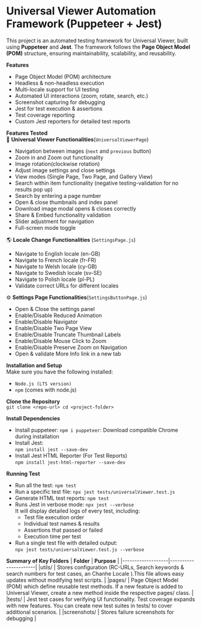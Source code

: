 # Universal Viewer Automation Framework (Puppeteer + Jest)
This project is an automated testing framework for Universal Viewer, built using **Puppeteer** and **Jest**. The framework follows the **Page Object Model (POM)** structure, ensuring maintainability, scalability, and reusability.

**Features**
  * Page Object Model (POM) architecture
  * Headless & non-headless execution
  * Multi-locale support for UI testing
  * Automated UI interactions (zoom, rotate, search, etc.)
  * Screenshot capturing for debugging
  * Jest for test execution & assertions
  * Test coverage reporting
  * Custom Jest reporters for detailed test reports

  **Features Tested**  
    📌 **Universal Viewer Functionalities**(`UniversalViewerPage`)    
  * Navigation between images (`next` and `previous` button)    
  * Zoom in and Zoom out functionality   
  * Image rotation(clockwise rotation)   
  * Adjust image settings and close settings    
  * View modes (Single Page, Two Page, and Gallery View)    
  * Search within item functionality (negative testing-validation for no results pop up)    
  * Search by entering a page number    
  * Open & close thumbnails and index panel    
  * Download image modal opens & closes correctly    
  * Share & Embed functionality validation   
  * Slider adjustment for navigation    
  * Full-screen mode toggle

  🌎 **Locale Change    Functionalities** (`SettingsPage.js`)    
  * Navigate to English locale (en-GB)    
  * Navigate to French locale (fr-FR)    
  * Navigate to Welsh locale (cy-GB)    
  * Navigate to Swedish locale (sv-SE)    
  * Navigate to Polish locale (pl-PL)    
  * Validate correct URLs for different locales

  ⚙ **Settings Page Functionalities**(`SettingsButtonPage.js`)    
  * Open & Close the settings panel    
  * Enable/Disable Reduced Animation    
  * Enable/Disable Navigator  
  * Enable/Disable Two Page View    
  * Enable/Disable Truncate Thumbnail Labels    
  * Enable/Disable Mouse Click to Zoom    
  * Enable/Disable Preserve Zoom on Navigation   
  * Open & validate More Info link in a new tab 

 **Installation and Setup**   
  Make sure you have the following installed:  
  * `Node.js (LTS version)`  
  * `npm` (comes with node.js)

  **Clone the Repository**  
    `git clone <repo-url> cd <project-folder>`

  **Install Dependencies**   
  * Install puppeteer: 
     `npm i puppeteer`: Download compatible Chrome during installation  
  * Install Jest:  
      `npm install jest --save-dev`  
  * Install Jest HTML Reporter (For Test Reports)  
      `npm install jest-html-reporter --save-dev`

  **Running Test**  
  * Run all the test: `npm test`  
  * Run a specific test file: `npx jest tests/universalViewer.test.js`  
  * Generate HTML test reports: `npm test`  
  * Runs Jest in verbose mode: `npx jest --verbose`  
      It will display detailed logs of every test, including:
      * Test file execution order
      * Individual test names & results
      * Assertions that passed or failed
      * Execution time per test
  * Run a single test file with detailed output:  
    `npx jest tests/universalViewer.test.js --verbose`  

  **Summary of Key Folders**
  | **Folder**	      |       **Purpose**    |
  |-------------------|----------------------|
  |utils/	            |      Stores configuration (RC-URLs, Search keywords &  search numbers for test cases, an Chanhe Locale ).This file allows easy updates without modifying test scripts.  |
  |pages/	            |      Page Object Model (POM) which define reusable test methods. If a new feature is added to Universal Viewer, create a new method inside the respective pages/ class.  |
  |tests/	            |       Jest test cases for verifying UI functionality. Test coverage expands with new features. You can create new test suites in tests/ to cover additional scenarios.  |
  |screenshots/	      |       Stores failure screenshots for debugging  |













  